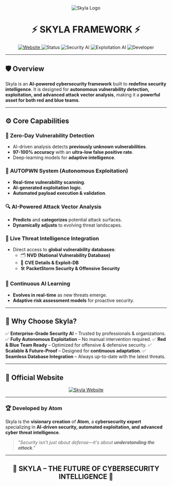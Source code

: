 <p align="center">
  <img src="https://via.placeholder.com/1200x300?text=Skyla+Framework" alt="Skyla Logo">
</p>

<h1 align="center">⚡ SKYLA FRAMEWORK ⚡</h1>

<p align="center">
  <a href="https://skyla.rf.gd" target="_blank">
    <img src="https://img.shields.io/badge/🌐 Website-Skyla.rf.gd-blue?style=for-the-badge&logo=Google-Chrome&logoColor=white" alt="Website">
  </a>
  <img src="https://img.shields.io/badge/🚀 Status-Active-green?style=for-the-badge" alt="Status">
  <img src="https://img.shields.io/badge/🛡 Security%20AI-Enterprise--Grade-red?style=for-the-badge&logo=Artificial-Intelligence" alt="Security AI">
  <img src="https://img.shields.io/badge/⚔️ Exploitation-Autonomous-blue?style=for-the-badge&logo=Hack-The-Box&logoColor=white" alt="Exploitation AI">
  <img src="https://img.shields.io/badge/👤 Developer-Atom-gray?style=for-the-badge" alt="Developer">
</p>

---

## 🛡 Overview
Skyla is an **AI-powered cybersecurity framework** built to **redefine security intelligence**. It is designed for **autonomous vulnerability detection, exploitation, and advanced attack vector analysis**, making it a **powerful asset for both red and blue teams**.

---

## ⚙️ Core Capabilities

### 🧠 **Zero-Day Vulnerability Detection**
- AI-driven analysis detects **previously unknown vulnerabilities**.
- **97-100% accuracy** with an **ultra-low false positive rate**.
- Deep-learning models for **adaptive intelligence**.

### 🤖 **AUTOPWN System** (Autonomous Exploitation)
- **Real-time vulnerability scanning**.
- **AI-generated exploitation logic**.
- **Automated payload execution & validation**.

### 🔍 **AI-Powered Attack Vector Analysis**
- **Predicts** and **categorizes** potential attack surfaces.
- **Dynamically adjusts** to evolving threat landscapes.

### 📡 **Live Threat Intelligence Integration**
- Direct access to **global vulnerability databases**:
  - 🗂 **NVD (National Vulnerability Database)**
  - 🔎 **CVE Details & Exploit-DB**
  - 🛠 **PacketStorm Security & Offensive Security**

### 🔄 **Continuous AI Learning**
- **Evolves in real-time** as new threats emerge.
- **Adaptive risk assessment models** for proactive security.

---

## 🎯 Why Choose Skyla?
✅ **Enterprise-Grade Security AI** – Trusted by professionals & organizations.
✅ **Fully Autonomous Exploitation** – No manual intervention required.
✅ **Red & Blue Team Ready** – Optimized for offensive & defensive security.
✅ **Scalable & Future-Proof** – Designed for **continuous adaptation**.
✅ **Seamless Database Integration** – Always up-to-date with the latest threats.

---

## 📌 Official Website
<p align="center">
  <a href="https://skyla.rf.gd" target="_blank">
    <img src="https://img.shields.io/badge/🔗 Visit%20Skyla-Skyla.rf.gd-blue?style=for-the-badge&logo=Google-Chrome&logoColor=white" alt="Skyla Website">
  </a>
</p>

---

### 🏆 Developed by **Atom**
Skyla is the **visionary creation** of **Atom**, a **cybersecurity expert** specializing in **AI-driven security, automated exploitation, and advanced cyber threat intelligence**.

> _"Security isn't just about defense—it's about **understanding the attack**."_

---

<h2 align="center">🔰 SKYLA – THE FUTURE OF CYBERSECURITY INTELLIGENCE 🔰</h2>
